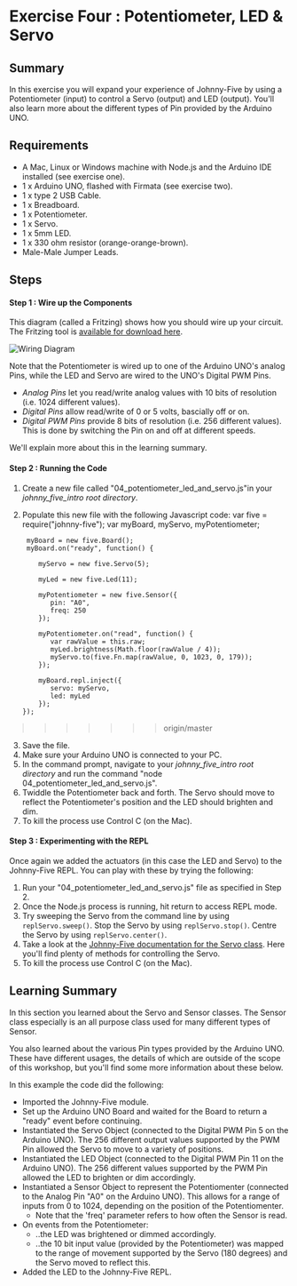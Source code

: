 # Exercise Four : Potentiometer, LED & Servo #

## Summary ##

In this exercise you will expand your experience of  Johnny-Five by using a Potentiometer (input) to control a Servo (output) and LED (output).  You'll also learn more about the different types of Pin provided by the Arduino UNO.

## Requirements ##

* A Mac, Linux or Windows machine with Node.js and the Arduino IDE installed (see exercise one).
* 1 x Arduino UNO, flashed with Firmata (see exercise two).
* 1 x type 2 USB Cable.
* 1 x Breadboard.
* 1 x Potentiometer.
* 1 x Servo.
* 1 x 5mm LED.
* 1 x 330 ohm resistor (orange-orange-brown).
* Male-Male Jumper Leads.

## Steps ##

#### Step 1 : Wire up the Components ####

This diagram (called a Fritzing) shows how you should wire up your circuit.  The Fritzing tool is [available for download here](http://fritzing.org/download/).

![Wiring Diagram](https://github.com/markwest1972/johnny_five_intro/blob/master/fritzings/04_potentiometer_led_and_servo.png)

Note that the Potentiometer is wired up to one of the Arduino UNO's analog Pins, while the LED and Servo are wired to the UNO's Digital PWM Pins.
* _Analog Pins_ let you read/write analog values with 10 bits of resolution (i.e. 1024 different values).  
* _Digital Pins_ allow read/write of 0 or 5 volts, bascially off or on.
* _Digital PWM Pins_ provide 8 bits of resolution (i.e. 256 different values).  This is done by switching the Pin on and off at different speeds.

We'll explain more about this in the learning summary.

#### Step 2 : Running the Code ####

1. Create a new file called "04_potentiometer_led_and_servo.js"in your *johnny_five_intro root directory*.
2. Populate this new file with the following Javascript code:
        var five = require("johnny-five");
        var myBoard, myServo, myPotentiometer;

        myBoard = new five.Board();
        myBoard.on("ready", function() {

           myServo = new five.Servo(5);

           myLed = new five.Led(11);

           myPotentiometer = new five.Sensor({
              pin: "A0",
              freq: 250
           });

           myPotentiometer.on("read", function() {
              var rawValue = this.raw;
              myLed.brightness(Math.floor(rawValue / 4));
              myServo.to(five.Fn.map(rawValue, 0, 1023, 0, 179));
           });

           myBoard.repl.inject({
              servo: myServo,
              led: myLed
           });
       });
>>>>>>> origin/master
3. Save the file.
4. Make sure your Arduino UNO is connected to your PC.
5. In the command prompt, navigate to your *johnny_five_intro root directory* and run the command "node 04_potentiometer_led_and_servo.js".
6. Twiddle the Potentiometer back and forth.  The Servo should move to reflect the Potentiometer's position and the LED should brighten and dim.
7. To kill the process use Control C (on the Mac).

#### Step 3 : Experimenting with the REPL ####

Once again we added the actuators (in this case the LED and Servo) to the Johnny-Five REPL.  You can play with these by trying the following:

1. Run your "04_potentiometer_led_and_servo.js" file as specified in Step 2.
2. Once the Node.js process is running, hit return to access REPL mode.
3. Try sweeping the Servo from the command line by using `replServo.sweep()`.  Stop the Servo by using `replServo.stop()`.  Centre the Servo by using `replServo.center()`.
4. Take a look at the [Johnny-Five documentation for the Servo class](https://github.com/rwaldron/johnny-five/wiki/Servo).  Here you'll find plenty of methods for controlling the Servo.
5. To kill the process use Control C (on the Mac).

## Learning Summary ##

In this section you learned about the Servo and Sensor classes.  The Sensor class especially is an all purpose class used for many different types of Sensor.

You also learned about the various Pin types provided by the Arduino UNO.  These have different usages, the details of which are outside of the scope of this workshop, but you'll find some more information about these below.

In this example the code did the following:
* Imported the Johnny-Five module.
* Set up the Arduino UNO Board and waited for the Board to return a "ready" event before continuing.
* Instantiated the Servo Object (connected to the Digital PWM Pin 5 on the Arduino UNO).  The 256 different output values supported by the PWM Pin allowed the Servo to move to a variety of positions.
* Instantiated the LED Object (connected to the Digital PWM Pin 11 on the Arduino UNO).  The 256 different values supported by the PWM Pin allowed the LED to brighten or dim accordingly.
* Instantiated a Sensor Object to represent the Potentiomenter (connected to the Analog Pin "A0" on the Arduino UNO).  This allows for a range of inputs from 0 to 1024, depending on the position of the Potentiomenter.
    * Note that the 'freq' parameter refers to how often the Sensor is read.
* On events from the Potentiometer:
    * ..the LED was brightened or dimmed accordingly.  
    * ..the 10 bit input value (provided by the Potentiometer) was mapped to the range of movement supported by the Servo (180 degrees) and the Servo moved to reflect this.
* Added the LED to the Johnny-Five REPL.
